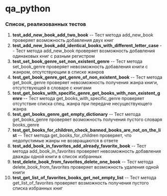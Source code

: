 # qa_python
### Список, реализованных тестов
1. **test_add_new_book_add_two_book** -- Тест метода add_new_book проверяет возможность добавления двух книг 
2. **test_add_new_book_add_identical_books_with_different_letter_case** -- Тест метода add_new_book проверяет возможность добавления одинаковых книг с разным регистром 
3. **test_set_book_genre_set_non_existent_genre** -- Тест метода set_book_genre проверяет невозможность добавления книги с жанром, отсутствующим в списке жанров 
4. **test_get_book_genre_get_genre_of_non_existent_book** -- Тест метода get_book_genre проверяет невозможность получения жанра книги, отсутствующей в словаре с книгами 
5. **test_get_books_with_specific_genre_get_books_with_non_existent_genre** -- Тест метода get_books_with_specific_genre проверяет отсутствие списка спец. жанра при передаче несуществующего жанра 
6. **test_get_books_genre_get_empty_dictionary** -- Тест метода get_books_genre проверяет возможность получения пустого словаря books_genre 
7. **test_get_books_for_children_check_banned_books_are_not_on_the_list** -- Тест метода get_books_for_children проверяет, что недопустимые жанры не возвращаются в ответе 
8. **test_add_book_in_favorites_add_already_favorite_book** -- Тест метода add_book_in_favorites проверяет невозможность добавления дважды одной книги в список избранных 
9. **test_delete_book_from_favorites_delete_one_book** -- Тест метода delete_book_from_favorites проверяет возможность удаления одной книги 
10. **test_get_list_of_favorites_books_get_not_empty_list** -- Тест метода get_list_of_favorites проверяет возможность получения пустого списка избранных книг 